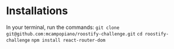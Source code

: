 # Installations
In your terminal, run the commands:
 `git clone git@github.com:mcampopiano/roostify-challenge.git`
 `cd roostify-challenge`
 `npm install react-router-dom`

